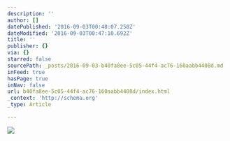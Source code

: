 ```yaml
---
description: ''
author: []
datePublished: '2016-09-03T00:48:07.258Z'
dateModified: '2016-09-03T00:47:10.692Z'
title: ''
publisher: {}
via: {}
starred: false
sourcePath: _posts/2016-09-03-b40fa8ee-5c05-44f4-ac76-160aabb4408d.md
inFeed: true
hasPage: true
inNav: false
url: b40fa8ee-5c05-44f4-ac76-160aabb4408d/index.html
_context: 'http://schema.org'
_type: Article

---
```

![](https://the-grid-user-content.s3-us-west-2.amazonaws.com/42ea89ff-8361-42cc-a9cb-2d1cd39de0b3.jpg)